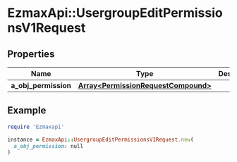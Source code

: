 # EzmaxApi::UsergroupEditPermissionsV1Request

## Properties

| Name | Type | Description | Notes |
| ---- | ---- | ----------- | ----- |
| **a_obj_permission** | [**Array&lt;PermissionRequestCompound&gt;**](PermissionRequestCompound.md) |  |  |

## Example

```ruby
require 'Ezmaxapi'

instance = EzmaxApi::UsergroupEditPermissionsV1Request.new(
  a_obj_permission: null
)
```

